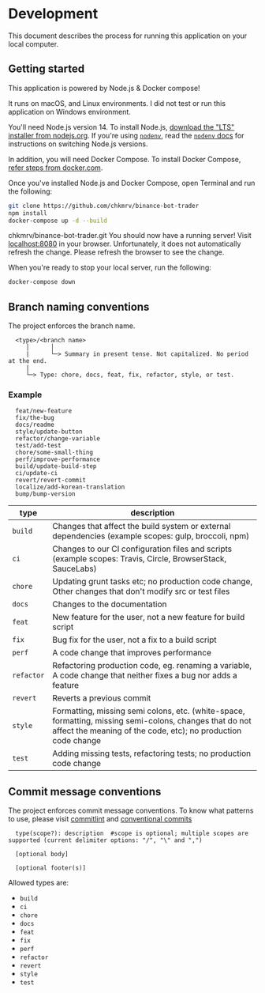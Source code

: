 # Development

This document describes the process for running this application on your local computer.

## Getting started

This application is powered by Node.js & Docker compose!

It runs on macOS, and Linux environments. I did not test or run this application on Windows environment.

You'll need Node.js version 14. To install Node.js, [download the "LTS" installer from nodejs.org](https://nodejs.org). If you're using [`nodenv`](https://github.com/nodenv/nodenv), read the [`nodenv` docs](#nodenv) for instructions on switching Node.js versions.

In addition, you will need Docker Compose. To install Docker Compose, [refer steps from docker.com](https://docs.docker.com/compose/install/).

Once you've installed Node.js and Docker Compose, open Terminal and run the following:

```sh
git clone https://github.com/chkmrv/binance-bot-trader
npm install
docker-compose up -d --build
```
chkmrv/binance-bot-trader.git
You should now have a running server! Visit [localhost:8080](http://localhost:8080) in your browser. Unfortunately, it does not automatically refresh the change. Please refresh the browser to see the change.

When you're ready to stop your local server, run the following:

```sh
docker-compose down
```

## Branch naming conventions

The project enforces the branch name.

```text
  <type>/<branch name>
     │      │
     |      └─> Summary in present tense. Not capitalized. No period at the end.
     |
     └─> Type: chore, docs, feat, fix, refactor, style, or test.
```

### Example

```text
  feat/new-feature
  fix/the-bug
  docs/readme
  style/update-button
  refactor/change-variable
  test/add-test
  chore/some-small-thing
  perf/improve-performance
  build/update-build-step
  ci/update-ci
  revert/revert-commit
  localize/add-korean-translation
  bump/bump-version
```

| type        | description       |
| ----------- | ----------------- |
| `build`     | Changes that affect the build system or external dependencies (example scopes: gulp, broccoli, npm) |
| `ci`        | Changes to our CI configuration files and scripts (example scopes: Travis, Circle, BrowserStack, SauceLabs) |
| `chore`     | Updating grunt tasks etc; no production code change, Other changes that don't modify src or test files |
| `docs`      | Changes to the documentation |
| `feat`      | New feature for the user, not a new feature for build script |
| `fix`       | Bug fix for the user, not a fix to a build script |
| `perf`      | A code change that improves performance |
| `refactor`  | Refactoring production code, eg. renaming a variable, A code change that neither fixes a bug nor adds a feature |
| `revert`    | Reverts a previous commit |
| `style`     | Formatting, missing semi colons, etc. (white-space, formatting, missing semi-colons, changes that do not affect the meaning of the code, etc); no production code change |
| `test`      | Adding missing tests, refactoring tests; no production code change |

## Commit message conventions

The project enforces commit message conventions. To know what patterns to use, please visit [commitlint](https://github.com/conventional-changelog/commitlint/#what-is-commitlint) and [conventional commits](https://www.conventionalcommits.org/en/v1.0.0/)

```text
  type(scope?): description  #scope is optional; multiple scopes are supported (current delimiter options: "/", "\" and ",")

  [optional body]

  [optional footer(s)]
```

Allowed types are:

- `build`
- `ci`
- `chore`
- `docs`
- `feat`
- `fix`
- `perf`
- `refactor`
- `revert`
- `style`
- `test`

